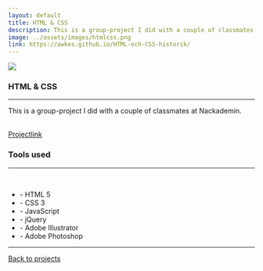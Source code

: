```yaml
---
layout: default
title: HTML & CSS
description: This is a group-project I did with a couple of classmates at Nackademin.
image: ../assets/images/htmlcss.png
link: https://awkes.github.io/HTML-och-CSS-historik/
---
```



<section>
<div class="big-spacer"></div>
<img src="{{ site.baseurl }}/assets/images/htmlcss.png" class="project-big-pic">
<div class="mini-spacer"></div>
</section>
<section class="project-half">
<section class="project">
  <h1 class="project-big-h1">HTML & CSS</h1>
  <hr class="green-hr">
<p>This is a group-project I did with a couple of classmates at Nackademin.</p><br>
 <div class="project-info-trunc">
  <div class="mob-desc"></div>
  <div class="mob-link"><a href="https://awkes.github.io/HTML-och-CSS-historik/" class="big-project-link project-link" target="_blank">Projectlink</a></div>
  </div>
</section>
<section class="project">
<h1 class="project-big-h1">Tools used</h1>
<hr class="green-hr">
<br>
<ul class="tools-used-list">
<li>- HTML 5</li>
<li>- CSS 3</li>
<li>- JavaScript</li>
<li>- jQuery</li>
<li>- Adobe Illustrator</li>
<li>- Adobe Photoshop</li>
</ul>
</section>
</section>
<div class="center">
<hr class="wavy-hr">
<div class="big-spacer"></div>
<a href="{{ site.baseurl }}/work" class="back-to"><i class="fas fa-angle-left"></i><i class="fas fa-angle-left"></i> Back to projects</a>
</div>
<div class="spacer"><div>
